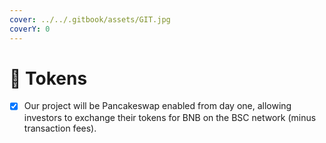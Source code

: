 ```yaml
---
cover: ../../.gitbook/assets/GIT.jpg
coverY: 0
---
```


# 📳 Tokens

* [x] Our project will be Pancakeswap enabled from day one, allowing investors to exchange their tokens for BNB on the BSC network (minus transaction fees).
